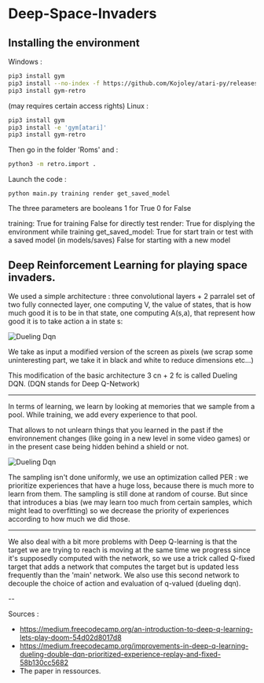 Deep-Space-Invaders
===================

Installing the environment
------------ 

Windows :
~~~~bash
pip3 install gym
pip3 install --no-index -f https://github.com/Kojoley/atari-py/releases atari_py
pip3 install gym-retro
~~~~

(may requires certain access rights)
Linux :
~~~~bash
pip3 install gym
pip3 install -e 'gym[atari]'
pip3 install gym-retro
~~~~

Then go in the folder 'Roms' and :
~~~~bash
python3 -m retro.import .
~~~~

Launch the code :
~~~
python main.py training render get_saved_model
~~~
The three parameters are booleans 1 for True 0 for False

training:         True for training False for directly test
render:           True for displying the environment while training
get_saved_model:  True for start train or test with a saved model (in models/saves)
                  False for starting with a new model

Deep Reinforcement Learning for playing space invaders.
------------ 

We used a simple architecture : three convolutional layers + 2 parralel set of two fully connected layer, one computing V, the value of states, that is how much good it is to be in that state, one computing A(s,a), that represent how good it is to take action a in state s:

![Dueling Dqn](https://cdn-images-1.medium.com/max/1000/1*FkHqwA2eSGixdS-3dvVoMA.png)

We take as input a modified version of the screen as pixels (we scrap some uninteresting part, we take it in black and white to reduce dimensions etc...)

This modification of the basic architecture 3 cn + 2 fc is called Dueling DQN. (DQN stands for Deep Q-Network)

----------------------

In terms of learning, we learn by looking at memories that we sample from a pool. While training, we add every experience to that pool.

That allows to not unlearn things that you learned in the past if the environnement changes (like going in a new level in some video games) or in the present case being hidden behind a shield or not.

![Dueling Dqn](http://www.modulabs.co.kr/files/attach/images/334/652/003/0f8ec240f7f245c851f35ee110542c10.png)

The sampling isn't done uniformly, we use an optimization called PER : we prioritize experiences that have a huge loss, because there is much more to learn from them. The sampling is still done at random of course. But since that introduces a bias (we may learn too much from certain samples, which might lead to overfitting) so we decrease the priority of experiences according to how much we did those.

----------------------

We also deal with a bit more problems with Deep Q-learning is that the target we are trying to reach is moving at the same time we progress since it's supposedly computed with the network, so we use a trick called Q-fixed target that adds a network that computes the target but is updated less frequently than the 'main' network. We also use this second network to decouple the choice of action and evaluation of q-valued (dueling dqn).

--

Sources :

- https://medium.freecodecamp.org/an-introduction-to-deep-q-learning-lets-play-doom-54d02d8017d8
- https://medium.freecodecamp.org/improvements-in-deep-q-learning-dueling-double-dqn-prioritized-experience-replay-and-fixed-58b130cc5682
- The paper in ressources.
